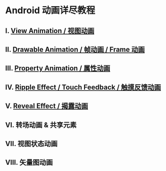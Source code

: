 # Android 动画详尽教程

## Ⅰ. [View Animation / 视图动画](https://github.com/OCNYang/Android-Animation-Set/tree/master/view-animation)

## Ⅱ. [Drawable Animation / 帧动画 / Frame 动画](https://github.com/OCNYang/Android-Animation-Set/tree/master/drawable-animation)

## Ⅲ. [Property Animation / 属性动画](https://github.com/OCNYang/Android-Animation-Set/tree/master/property-animation)  

## Ⅳ. [Ripple Effect / Touch Feedback / 触摸反馈动画](https://github.com/OCNYang/Android-Animation-Set/tree/master/ripple-animation)

## Ⅴ. [Reveal Effect / 揭露动画](https://github.com/OCNYang/Android-Animation-Set/tree/master/reveal-animation)

## Ⅵ. 转场动画 & 共享元素

## Ⅶ. 视图状态动画

## Ⅷ. 矢量图动画
